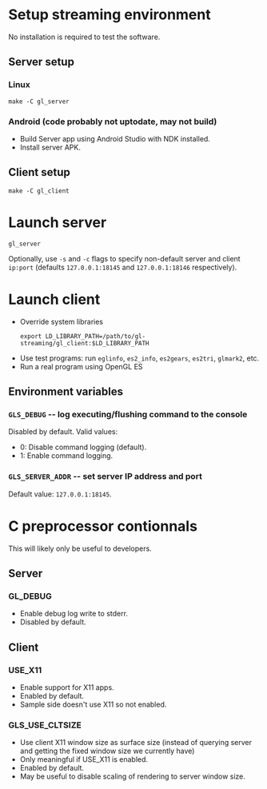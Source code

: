 # Setup streaming environment

No installation is required to test the software.

## Server setup

### Linux

```
make -C gl_server
```

### Android (code probably not uptodate, may not build)
- Build Server app using Android Studio with NDK installed.
- Install server APK. 

## Client setup

```
make -C gl_client
```

# Launch server

```
gl_server
```

Optionally, use `-s` and `-c` flags to specify non-default server and
client `ip:port` (defaults `127.0.0.1:18145` and `127.0.0.1:18146`
respectively).

# Launch client

- Override system libraries
  ```
  export LD_LIBRARY_PATH=/path/to/gl-streaming/gl_client:$LD_LIBRARY_PATH
  ```
- Use test programs: run `eglinfo`, `es2_info`, `es2gears`, `es2tri`, `glmark2`, etc.
- Run a real program using OpenGL ES

## Environment variables

### `GLS_DEBUG` -- log executing/flushing command to the console

Disabled by default.  Valid values:
- 0: Disable command logging (default).
- 1: Enable command logging.

### `GLS_SERVER_ADDR` -- set server IP address and port

Default value: `127.0.0.1:18145`.


# C preprocessor contionnals

This will likely only be useful to developers.

## Server
### GL_DEBUG
- Enable debug log write to stderr.
- Disabled by default.

## Client
### USE_X11
- Enable support for X11 apps.
- Enabled by default.
- Sample side doesn't use X11 so not enabled.

### GLS_USE_CLTSIZE
- Use client X11 window size as surface size (instead of querying server
  and getting the fixed window size we currently have)
- Only meaningful if USE_X11 is enabled.
- Enabled by default.
- May be useful to disable scaling of rendering to server window size.

